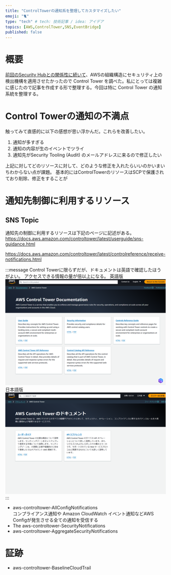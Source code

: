 ```yaml
---
title: "ControlTowerの通知系を整理してカスタマイズしたい"
emoji: "🐈"
type: "tech" # tech: 技術記事 / idea: アイデア
topics: [AWS,ControlTower,SNS,EventBridge]
published: false
---
```


# 概要
[前回のSecurity Hubとの関係性に続いて](https://zenn.dev/frommiddle1/articles/controltower-securityhub-spec)、AWSの組織構造にセキュリティ上の検出機構を適用させたかったので Control Tower を調べた。私にとっては複雑に感じたので記事を作成する形で整理する。今回は特に Control Tower の通知系統を整理する。

# Control Towerの通知の不満点
触ってみて直感的に以下の感想が思い浮かんだ。これらを改善したい。
1. 通知が多すぎる
2. 通知の内容が生のイベントでツライ
3. 通知先がSecurity Tooling (Audit) のメールアドレスに来るので修正したい

上記に対してどのリソースに対して、どのような修正を入れたらいいのかいまいちわからない点が課題。
基本的にはControlTowerのリソースはSCPで保護されており削除、修正をすることが



# 通知先制御に利用するリソース
## SNS Topic
通知先の制御に利用するリソースは下記のページに記述がある。
https://docs.aws.amazon.com/controltower/latest/userguide/sns-guidance.html

https://docs.aws.amazon.com/controltower/latest/controlreference/receive-notifications.html

:::message
Control Towerに限らずだが、ドキュメントは英語で確認したほうがよい。
アクセスできる情報の量が倍以上になる。
英語版
![alt text](/images/articles/controltower-notification/doctop-eng.png)
日本語版
![alt text](/images/articles/controltower-notification/doctop-jpn.png)
:::


- aws-controltower-AllConfigNotifications  
コンプライアンス通知や Amazon CloudWatch イベント通知などAWS Configが発生させる全ての通知を受信する
- The aws-controltower-SecurityNotifications
- aws-controltower-AggregateSecurityNotifications



# 証跡
- aws-controltower-BaselineCloudTrail


